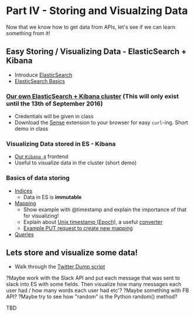# Part IV - Storing and Visualzing Data

Now that we know how to get data from APIs, let's see if we can learn something from it!

## Easy Storing / Visualizing Data - ElasticSearch + Kibana

* Introduce [ElasticSearch](http://www.elasticsearchtutorial.com/elasticsearch-in-5-minutes.html)
* [ElasticSearch Basics](http://www.elasticsearchtutorial.com/basic-elasticsearch-concepts.html)

### [Our own ElasticSearch + Kibana cluster](http://e96fa10a742c3940012549683e3eed67.us-east-1.aws.found.io:9200) (This will only exist until the 13th of September 2016)
* Credentials will be given in class
* Download the [Sense](https://chrome.google.com/webstore/detail/sense-beta/lhjgkmllcaadmopgmanpapmpjgmfcfig?hl=en) extension to your browser for easy `curl`-ing. Short demo in class

### Visualizing Data stored in ES - Kibana

* [Our `Kibana 4`](https://fb4013b216d5ff2a1abe9492768619e1.us-east-1.aws.found.io/app/kibana) frontend
* Useful to visualize data in the cluster (short demo)

### Basics of data storing

* [Indices](https://www.elastic.co/guide/en/elasticsearch/reference/current/indices.html)
  * Data in ES is **immutable**
* [Mapping](https://www.elastic.co/guide/en/elasticsearch/reference/current/mapping.html)
  * Show example with @timestamp and explain the importance of that for visualizing!
  * Explain about [Unix timestamp (Epoch)](https://en.wikipedia.org/wiki/Unix_time), a useful [converter](http://www.epochconverter.com/)
  * [Example PUT request to create new mapping](../scripts/example_ES_mapping_PUT.json)
* [Queries](https://www.elastic.co/guide/en/elasticsearch/reference/current/query-dsl.html)

## Lets store and visualize some data!

* Walk through the [Twitter Dump script](../scripts/twitter-es-dump/twitter_es_dump.py)

?Maybe work with the Slack API and put each message that was sent to slack into ES with some fields. Then visualize how many messages each user had / how many words each user had etc'?
?Maybe something with FB API?
?Maybe try to see how "random" is the Python random() method?

TBD
